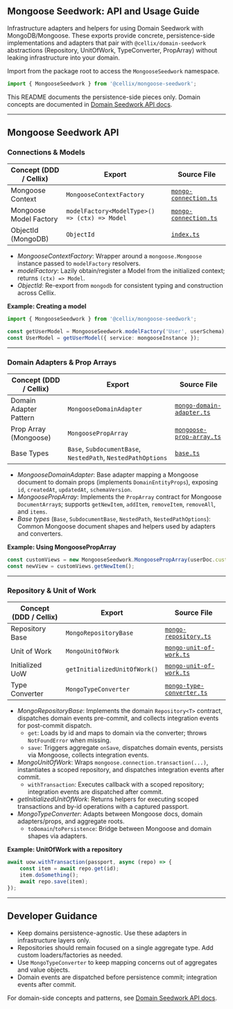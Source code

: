## Mongoose Seedwork: API and Usage Guide

Infrastructure adapters and helpers for using Domain Seedwork with MongoDB/Mongoose. These exports provide concrete, persistence-side implementations and adapters that pair with `@cellix/domain-seedwork` abstractions (Repository, UnitOfWork, TypeConverter, PropArray) without leaking infrastructure into your domain.

Import from the package root to access the `MongooseSeedwork` namespace.

```ts
import { MongooseSeedwork } from '@cellix/mongoose-seedwork';
```

This README documents the persistence-side pieces only. Domain concepts are documented in [Domain Seedwork API docs](../../../domain-seedwork/src/domain-seedwork/README.md).

---

## Mongoose Seedwork API

### Connections & Models

| Concept (DDD / Cellix) | Export                                         | Source File                          |
|------------------------|------------------------------------------------|--------------------------------------|
| Mongoose Context       | `MongooseContextFactory`                       | [`mongo-connection.ts`](./mongo-connection.ts) |
| Mongoose Model Factory | `modelFactory<ModelType>() => (ctx) => Model`  | [`mongo-connection.ts`](./mongo-connection.ts) |
| ObjectId (MongoDB)     | `ObjectId`                                     | [`index.ts`](./index.ts)             |

- *MongooseContextFactory*: Wrapper around a `mongoose.Mongoose` instance passed to `modelFactory` resolvers.
- *modelFactory*: Lazily obtain/register a Model from the initialized context; returns `(ctx) => Model`.
- *ObjectId*: Re-export from `mongodb` for consistent typing and construction across Cellix.

**Example: Creating a model**

```ts
import { MongooseSeedwork } from '@cellix/mongoose-seedwork';

const getUserModel = MongooseSeedwork.modelFactory('User', userSchema);
const UserModel = getUserModel({ service: mongooseInstance });
```

---

### Domain Adapters & Prop Arrays

| Concept (DDD / Cellix) | Export                    | Source File                                  |
|------------------------|--------------------------|----------------------------------------------|
| Domain Adapter Pattern | `MongooseDomainAdapter`  | [`mongo-domain-adapter.ts`](./mongo-domain-adapter.ts) |
| Prop Array (Mongoose)  | `MongoosePropArray`      | [`mongoose-prop-array.ts`](./mongoose-prop-array.ts)   |
| Base Types             | `Base`, `SubdocumentBase`, `NestedPath`, `NestedPathOptions` | [`base.ts`](./base.ts) |

- *MongooseDomainAdapter*: Base adapter mapping a Mongoose document to domain props (implements `DomainEntityProps`), exposing `id`, `createdAt`, `updatedAt`, `schemaVersion`.
- *MongoosePropArray*: Implements the `PropArray` contract for Mongoose `DocumentArray`s; supports `getNewItem`, `addItem`, `removeItem`, `removeAll`, and `items`.
- *Base types* (`Base`, `SubdocumentBase`, `NestedPath`, `NestedPathOptions`): Common Mongoose document shapes and helpers used by adapters and converters.

**Example: Using MongoosePropArray**

```ts
const customViews = new MongooseSeedwork.MongoosePropArray(userDoc.customViews, UserCustomViewAdapter);
const newView = customViews.getNewItem();
```

---

### Repository & Unit of Work

| Concept (DDD / Cellix) | Export                       | Source File                          |
|------------------------|------------------------------|--------------------------------------|
| Repository Base        | `MongoRepositoryBase`        | [`mongo-repository.ts`](./mongo-repository.ts) |
| Unit of Work           | `MongoUnitOfWork`            | [`mongo-unit-of-work.ts`](./mongo-unit-of-work.ts) |
| Initialized UoW        | `getInitializedUnitOfWork()` | [`mongo-unit-of-work.ts`](./mongo-unit-of-work.ts) |
| Type Converter         | `MongoTypeConverter`         | [`mongo-type-converter.ts`](./mongo-type-converter.ts) |

- *MongoRepositoryBase*: Implements the domain `Repository<T>` contract, dispatches domain events pre-commit, and collects integration events for post-commit dispatch.
	- `get`: Loads by id and maps to domain via the converter; throws `NotFoundError` when missing.
	- `save`: Triggers aggregate `onSave`, dispatches domain events, persists via Mongoose, collects integration events.
- *MongoUnitOfWork*: Wraps `mongoose.connection.transaction(...)`, instantiates a scoped repository, and dispatches integration events after commit.
	- `withTransaction`: Executes callback with a scoped repository; integration events are dispatched after commit.
- *getInitializedUnitOfWork*: Returns helpers for executing scoped transactions and by-id operations with a captured passport.
- *MongoTypeConverter*: Adapts between Mongoose docs, domain adapters/props, and aggregate roots.
	- `toDomain`/`toPersistence`: Bridge between Mongoose and domain shapes via adapters.

**Example: UnitOfWork with a repository**

```ts
await uow.withTransaction(passport, async (repo) => {
	const item = await repo.get(id);
	item.doSomething();
	await repo.save(item);
});
```

---

## Developer Guidance

- Keep domains persistence-agnostic. Use these adapters in infrastructure layers only.
- Repositories should remain focused on a single aggregate type. Add custom loaders/factories as needed.
- Use `MongoTypeConverter` to keep mapping concerns out of aggregates and value objects.
- Domain events are dispatched before persistence commit; integration events after commit.

For domain-side concepts and patterns, see [Domain Seedwork API docs](../../../domain-seedwork/src/domain-seedwork/README.md).